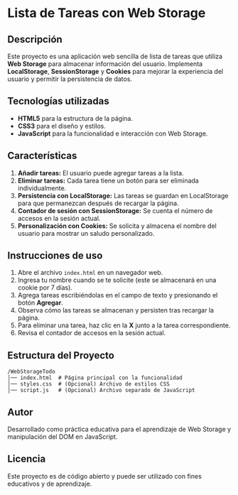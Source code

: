 # Lista de Tareas con Web Storage

## Descripción
Este proyecto es una aplicación web sencilla de lista de tareas que utiliza **Web Storage** para almacenar información del usuario. Implementa **LocalStorage**, **SessionStorage** y **Cookies** para mejorar la experiencia del usuario y permitir la persistencia de datos.

## Tecnologías utilizadas
- **HTML5** para la estructura de la página.
- **CSS3** para el diseño y estilos.
- **JavaScript** para la funcionalidad e interacción con Web Storage.

## Características
1. **Añadir tareas:** El usuario puede agregar tareas a la lista.
2. **Eliminar tareas:** Cada tarea tiene un botón para ser eliminada individualmente.
3. **Persistencia con LocalStorage:** Las tareas se guardan en LocalStorage para que permanezcan después de recargar la página.
4. **Contador de sesión con SessionStorage:** Se cuenta el número de accesos en la sesión actual.
5. **Personalización con Cookies:** Se solicita y almacena el nombre del usuario para mostrar un saludo personalizado.

## Instrucciones de uso
1. Abre el archivo `index.html` en un navegador web.
2. Ingresa tu nombre cuando se te solicite (este se almacenará en una cookie por 7 días).
3. Agrega tareas escribiéndolas en el campo de texto y presionando el botón **Agregar**.
4. Observa cómo las tareas se almacenan y persisten tras recargar la página.
5. Para eliminar una tarea, haz clic en la **X** junto a la tarea correspondiente.
6. Revisa el contador de accesos en la sesión actual.

## Estructura del Proyecto
```
/WebStorageTodo
│── index.html  # Página principal con la funcionalidad
│── styles.css  # (Opcional) Archivo de estilos CSS
│── script.js   # (Opcional) Archivo separado de JavaScript
```

## Autor
Desarrollado como práctica educativa para el aprendizaje de Web Storage y manipulación del DOM en JavaScript.

## Licencia
Este proyecto es de código abierto y puede ser utilizado con fines educativos y de aprendizaje.

